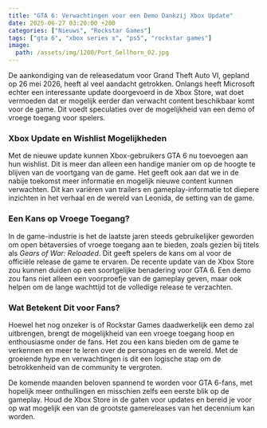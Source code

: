 ```yaml
---
title: "GTA 6: Verwachtingen voor een Demo Dankzij Xbox Update"
date: 2025-06-27 03:20:00 +200
categories: ["Nieuws", "Rockstar Games"]
tags: ["gta 6", "xbox series x", "ps5", "rockstar games"]
image:
  path: /assets/img/1200/Port_Gellhorn_02.jpg
---
```


De aankondiging van de releasedatum voor Grand Theft Auto VI, gepland op 26 mei 2026, heeft al veel aandacht getrokken. Onlangs heeft Microsoft echter een interessante update doorgevoerd in de Xbox Store, wat doet vermoeden dat er mogelijk eerder dan verwacht content beschikbaar komt voor de game. Dit voedt speculaties over de mogelijkheid van een demo of vroege toegang voor spelers.

### Xbox Update en Wishlist Mogelijkheden

Met de nieuwe update kunnen Xbox-gebruikers GTA 6 nu toevoegen aan hun wishlist. Dit is meer dan alleen een handige manier om op de hoogte te blijven van de voortgang van de game. Het geeft ook aan dat we in de nabije toekomst meer informatie en mogelijk nieuwe content kunnen verwachten. Dit kan variëren van trailers en gameplay-informatie tot diepere inzichten in het verhaal en de wereld van Leonida, de setting van de game.

### Een Kans op Vroege Toegang?

In de game-industrie is het de laatste jaren steeds gebruikelijker geworden om open bètaversies of vroege toegang aan te bieden, zoals gezien bij titels als *Gears of War: Reloaded*. Dit geeft spelers de kans om al voor de officiële release de game te ervaren. De recente update van de Xbox Store zou kunnen duiden op een soortgelijke benadering voor GTA 6. Een demo zou fans niet alleen een voorproefje van de gameplay geven, maar ook helpen om de lange wachttijd tot de volledige release te verzachten.

### Wat Betekent Dit voor Fans?

Hoewel het nog onzeker is of Rockstar Games daadwerkelijk een demo zal uitbrengen, brengt de mogelijkheid van een vroege toegang hoop en enthousiasme onder de fans. Het zou een kans bieden om de game te verkennen en meer te leren over de personages en de wereld. Met de groeiende hype en verwachtingen is dit een logische stap om de betrokkenheid van de community te vergroten.

De komende maanden beloven spannend te worden voor GTA 6-fans, met hopelijk meer onthullingen en misschien zelfs een eerste blik op de gameplay. Houd de Xbox Store in de gaten voor updates en bereid je voor op wat mogelijk een van de grootste gamereleases van het decennium kan worden.